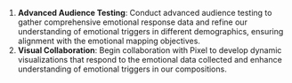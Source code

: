 1. **Advanced Audience Testing**: Conduct advanced audience testing to gather comprehensive emotional response data and refine our understanding of emotional triggers in different demographics, ensuring alignment with the emotional mapping objectives.
2. **Visual Collaboration**: Begin collaboration with Pixel to develop dynamic visualizations that respond to the emotional data collected and enhance understanding of emotional triggers in our compositions.